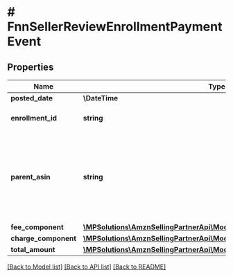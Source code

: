 # # FnnSellerReviewEnrollmentPaymentEvent

## Properties

Name | Type | Description | Notes
------------ | ------------- | ------------- | -------------
**posted_date** | **\DateTime** |  | [optional]
**enrollment_id** | **string** | An enrollment identifier. | [optional]
**parent_asin** | **string** | The Amazon Standard Identification Number (ASIN) of the item that was enrolled in the Early Reviewer Program. | [optional]
**fee_component** | [**\MPSolutions\AmznSellingPartnerApi\Models\Finances\FnnFeeComponent**](FnnFeeComponent.md) |  | [optional]
**charge_component** | [**\MPSolutions\AmznSellingPartnerApi\Models\Finances\FnnChargeComponent**](FnnChargeComponent.md) |  | [optional]
**total_amount** | [**\MPSolutions\AmznSellingPartnerApi\Models\Finances\FnnCurrency**](FnnCurrency.md) |  | [optional]

[[Back to Model list]](../../README.md#models) [[Back to API list]](../../README.md#endpoints) [[Back to README]](../../README.md)
